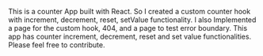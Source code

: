 This is a counter App built with React. So I created a custom counter hook with increment, decrement, reset, setValue functionality. I also Implemented a page for the custom hook, 404, and a page to test error boundary. This app has counter increment, decrement, reset and set value functionalities. Please feel free to contribute.
